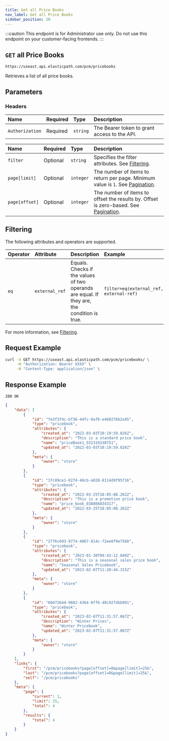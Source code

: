 ```yaml
---
title: Get all Price Books
nav_label: Get all Price Books
sidebar_position: 20
---
```


:::caution
This endpoint is for Administrator use only. Do not use this endpoint on your customer-facing frontends.
:::

## `GET` all Price Books

```http
https://useast.api.elasticpath.com/pcm/pricebooks
```

Retrieves a list of all price books. 

## Parameters

### Headers

| Name | Required | Type | Description |
| :--- | :--- | :--- | :--- |
| `Authorization` | Required | `string` | The Bearer token to grant access to the API. |

| Name | Required | Type | Description |
| :--- | :--- | :--- | :--- |
| `filter`| Optional | `string` | Specifies the filter attributes. See [Filtering](#filtering). |
| `page[limit]` | Optional | `integer` | The number of items to return per page. Minimum value is `1`. See [Pagination](/guides/Getting%20Started/api-overview/pagination). |
| `page[offset]` | Optional | `integer` | The number of items to offset the results by. Offset is zero-based. See [Pagination](/guides/Getting%20Started/api-overview/pagination). |

## Filtering

The following attributes and operators are supported.

| Operator | Attribute       | Description | Example                                     |
| :--- |:----------------| :--- |:--------------------------------------------|
| `eq` | `external_ref`  | Equals. Checks if the values of two operands are equal. If they are, the condition is true. | `filter=eq(external_ref,some-external-ref)` |

For more information, see [Filtering](/guides/Getting%20Started/api-overview/filtering).

## Request Example

```bash
curl -X GET https://useast.api.elasticpath.com/pcm/pricebooks/ \
     -H "Authorization: Bearer XXXX" \
     -H "Content-Type: application/json" \
```

## Response Example

`200 OK`

```json
{
    "data": [
        {
            "id": "fe3f3f4c-bf36-44fc-9af6-e460276b2a45",
            "type": "pricebook",
            "attributes": {
                "created_at": "2022-03-03T10:19:59.826Z",
                "description": "This is a standard price book",
                "name": "priceBook1_552319338751",
                "updated_at": "2022-03-03T10:19:59.826Z"
            },
            "meta": {
                "owner": "store"
            }
        },
        {
            "id": "37c89ce1-027d-48cb-a028-8114d9f95f16",
            "type": "pricebook",
            "attributes": {
                "created_at": "2022-03-25T18:05:08.262Z",
                "description": "This is a promotion price book",
                "name": "price_book_038866834317",
                "updated_at": "2022-03-25T18:05:08.262Z"
            },
            "meta": {
                "owner": "store"
            }
        },
        {
            "id": "2776c693-9774-4067-814c-72ee0f9e7568",
            "type": "pricebook",
            "attributes": {
                "created_at": "2023-01-30T09:43:12.049Z",
                "description": "This is a seasonal sales price book",
                "name": "Seasonal Sales Pricebook",
                "updated_at": "2023-02-07T11:20:44.315Z"
            },
            "meta": {
                "owner": "store"
            }
        },
        {
            "id": "60472644-9682-4364-8ff6-40c92f4bb091",
            "type": "pricebook",
            "attributes": {
                "created_at": "2023-02-07T11:31:57.067Z",
                "description": "Winter Prices",
                "name": "Winter Pricebook",
                "updated_at": "2023-02-07T11:31:57.067Z"
            },
            "meta": {
                "owner": "store"
            }
        }
    ],
    "links": {
        "first": "/pcm/pricebooks?page[offset]=0&page[limit]=25&",
        "last": "/pcm/pricebooks?page[offset]=0&page[limit]=25&",
        "self": "/pcm/pricebooks"
    },
    "meta": {
        "page": {
            "current": 1,
            "limit": 25,
            "total": 4
        },
        "results": {
            "total": 4
        }
    }
}
```
